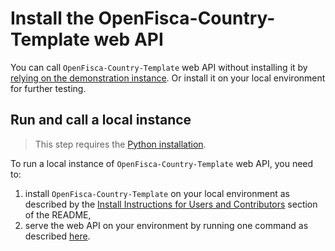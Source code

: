 # Install the OpenFisca-Country-Template web API

You can call `OpenFisca-Country-Template` web API without installing it by [relying on the demonstration instance](./call-hosted-web-api.md). Or install it on your local environment for further testing.

## Run and call a local instance

> This step requires the [Python installation](./install-python.md).

To run a local instance of `OpenFisca-Country-Template` web API, you need to: 
1. install `OpenFisca-Country-Template` on your local environment as described by the [Install Instructions for Users and Contributors](https://github.com/openfisca/country-template#install-instructions-for-users-and-contributors) section of the README,
2. serve the web API on your environment by running one command as described [here](https://github.com/openfisca/country-template#serve-this-country-package-with-the-openfisca-web-api).
